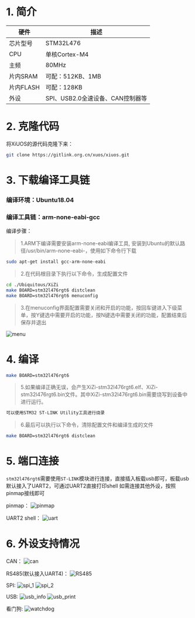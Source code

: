 # 1. 简介

| 硬件      | 描述                                                         |
| --------- | ------------------------------------------------------------ |
| 芯片型号  | STM32L476                                                 |
| CPU       | 单核Cortex-M4                                                 |
| 主频      | 80MHz                                                       |
| 片内SRAM  | 可配：512KB、1MB                                       |
| 片内FLASH | 可配：128KB                                   |
| 外设      | SPI、USB2.0全速设备、CAN控制器等 |

# 2. 克隆代码

将XiUOS的源代码克隆下来：

```bash
git clone https://gitlink.org.cn/xuos/xiuos.git
```

# 3. 下载编译工具链

### 编译环境：Ubuntu18.04

### 编译工具链：arm-none-eabi-gcc

编译步骤：
>	1.ARM下编译需要安装arm-none-eabi编译工具, 安装到Ubuntu的默认路径/usr/bin/arm-none-eabi-，使用如下命令行下载
```bash
sudo apt-get install gcc-arm-none-eabi
```
>2.在代码根目录下执行以下命令，生成配置文件

```bash
cd ./Ubiquitous/XiZi
make BOARD=stm32l476rgt6 distclean
make BOARD=stm32l476rgt6 menuconfig
```
>3.在menuconfig界面配置需要关闭和开启的功能，按回车键进入下级菜单，按Y键选中需要开启的功能，按N键选中需要关闭的功能，配置结束后保存并退出

![menu](./img/menu.png)

# 4. 编译

```bash
make BOARD=stm32l476rgt6
```
>5.如果编译正确无误，会产生XiZi-stm32l476rgt6.elf、XiZi-stm32l476rgt6.bin文件。其中XiZi-stm32l476rgt6.bin需要烧写到设备中进行运行。
```bash
可以使用STM32 ST-LINK Utility工具进行烧录
```
>6.最后可以执行以下命令，清除配置文件和编译生成的文件
```bash
make BOARD=stm32l476rgt6 distclean
```

# 5. 端口连接


`stm32l476rgt6`需要使用`ST-LINK`模块进行连接，直接插入板载usb即可，板载usb默认接入了UART2，可通过UART2直接打印shell
如需连接其他外设，按照pinmap接线即可

pinmap：
![pinmap](./img/pinmap.png)

UART2 shell：
![uart](./img/uart.png)


# 6. 外设支持情况

CAN：
![can](./img/can.png)

RS485(默认接入UART4)：
![RS485](./img/RS485.png)

SPI:
![spi_1](./img/spi_1.png)
![spi_2](./img/spi_2.png)

USB:
![usb_info](./img/usb_info.png)
![usb_print](./img/usb_print.png)

看门狗:
![watchdog](./img/watchdog.png)